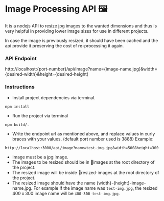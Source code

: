 # Image Processing API 🖼️

It is a nodejs API to resize jpg images to the wanted dimensions and thus is very helpful in providing lower image sizes for use in different projects.

In case the image is previously resized, it should have been cached and the api provide it preserving the cost of re-processing it again.


### API Endpoint

http://localhost:{port-number}/api/image?name={image-name.jpg}&width={desired-width}&height={desired-height}

### Instructions
- Install project dependencies via terminal.
```
npm install
```
- Run the project via terminal
```
npm build/.
```
- Write the endpoint url as mentioned above, and replace values in curly braces with your values. (default port number used is 3888)
Example:
```
http://localhost:3000/api/image?name=test-img.jpg&width=500&height=300
```
- Image must be a jpg image.
- The images to be resized should be in 📁images at the root directory of the project.
- The resized image will be inside 📁resized-images at the root directory of the project.
- The resized image should have the name {width}-{height}-image-name.jpg. For example if the image name was `test-img.jpg`, the resized 400 x 300 image name will be `400-300-test-img.jpg`.



